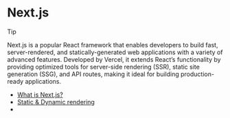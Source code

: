 # Next.js

>[!TIP]
>Next.js is a popular React framework that enables developers to build fast, server-rendered, and statically-generated web applications with a variety of advanced features. Developed by Vercel, it extends React’s functionality by providing optimized tools for server-side rendering (SSR), static site generation (SSG), and API routes, making it ideal for building production-ready applications.


- [What is Next.js?](https://github.com/BekCodingAddict/Front-End/tree/master/Frameworks/Next.js)
- [Static & Dynamic rendering](https://github.com/BekCodingAddict/Front-End/blob/master/Frameworks/Next.js/Static-vs-Dynamic-Rendering.md)
- 
